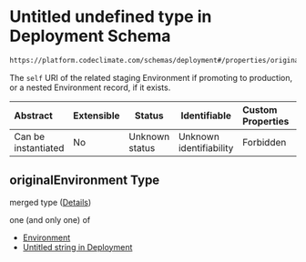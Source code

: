 # Untitled undefined type in Deployment Schema

```txt
https://platform.codeclimate.com/schemas/deployment#/properties/originalEnvironment
```

The `self` URI of the related staging Environment if promoting to production, or a nested Environment record, if it exists.


| Abstract            | Extensible | Status         | Identifiable            | Custom Properties | Additional Properties | Access Restrictions | Defined In                                                                              |
| :------------------ | ---------- | -------------- | ----------------------- | :---------------- | --------------------- | ------------------- | --------------------------------------------------------------------------------------- |
| Can be instantiated | No         | Unknown status | Unknown identifiability | Forbidden         | Allowed               | none                | [Deployment.schema.json\*](../../schemas/Deployment.schema.json "open original schema") |

## originalEnvironment Type

merged type ([Details](deployment-properties-originalenvironment.md))

one (and only one) of

-   [Environment](deployment-properties-environment-oneof-environment.md "check type definition")
-   [Untitled string in Deployment](deployment-properties-originalenvironment-oneof-1.md "check type definition")
